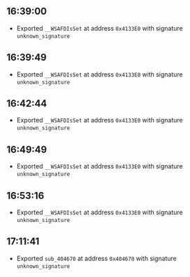 
## 16:39:00
- Exported `__WSAFDIsSet` at address `0x4133E0` with signature `unknown_signature`

## 16:39:49
- Exported `__WSAFDIsSet` at address `0x4133E0` with signature `unknown_signature`

## 16:42:44
- Exported `__WSAFDIsSet` at address `0x4133E0` with signature `unknown_signature`

## 16:49:49
- Exported `__WSAFDIsSet` at address `0x4133E0` with signature `unknown_signature`

## 16:53:16
- Exported `__WSAFDIsSet` at address `0x4133E0` with signature `unknown_signature`

## 17:11:41
- Exported `sub_404670` at address `0x404670` with signature `unknown_signature`
